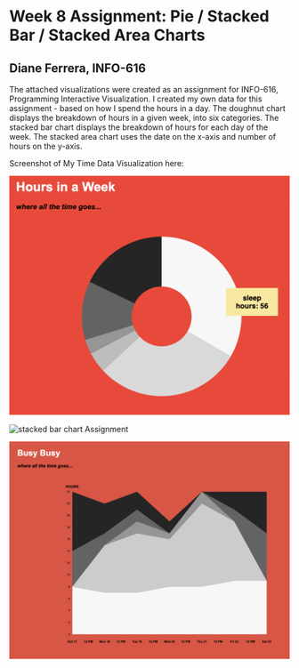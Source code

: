 
Week 8 Assignment: Pie / Stacked Bar / Stacked Area Charts
============================================================

Diane Ferrera, INFO-616
-----------------------

The attached visualizations were created as an assignment for INFO-616, Programming Interactive Visualization. I created my own data for this assignment - based on how I spend the hours in a day.  The doughnut chart displays the breakdown of hours in a given week, into six categories.  The stacked bar chart displays the breakdown of hours for each day of the week.  The stacked area chart uses the date on the x-axis and number of hours on the y-axis.

Screenshot of My Time Data Visualization here:

![doughnut chart Assignment](/week-8/doughnut-chart2.gif "Week8: My Hours in a Week")

![stacked bar chart Assignment](/week-8/stacked-bar-chart2.gif "Week8: My Hours in a Day")

![stacked area chart Assignment](/week-8/stacked-area-chart.png "Busy Busy: Hours in a Week")
